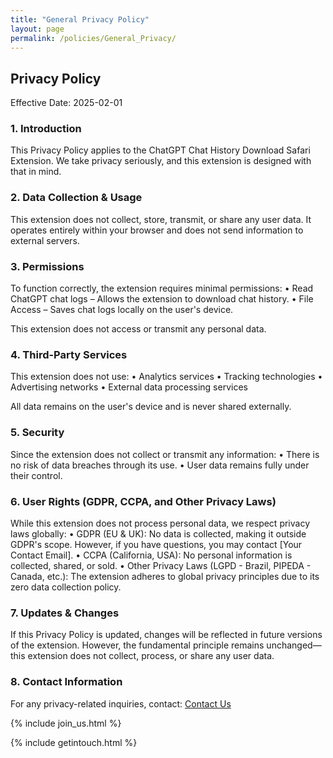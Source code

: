 ```yaml
---
title: "General Privacy Policy"
layout: page
permalink: /policies/General_Privacy/
---
```


## Privacy Policy

Effective Date: 2025-02-01

### 1. Introduction

This Privacy Policy applies to the ChatGPT Chat History Download Safari Extension. We take privacy seriously, and this extension is designed with that in mind.

### 2. Data Collection & Usage

This extension does not collect, store, transmit, or share any user data. It operates entirely within your browser and does not send information to external servers.

### 3. Permissions

To function correctly, the extension requires minimal permissions:
	•	Read ChatGPT chat logs – Allows the extension to download chat history.
	•	File Access – Saves chat logs locally on the user's device.

This extension does not access or transmit any personal data.

### 4. Third-Party Services

This extension does not use:
	•	Analytics services
	•	Tracking technologies
	•	Advertising networks
	•	External data processing services

All data remains on the user's device and is never shared externally.

### 5. Security

Since the extension does not collect or transmit any information:
	•	There is no risk of data breaches through its use.
	•	User data remains fully under their control.

### 6. User Rights (GDPR, CCPA, and Other Privacy Laws)

While this extension does not process personal data, we respect privacy laws globally:
	•	GDPR (EU & UK): No data is collected, making it outside GDPR's scope. However, if you have questions, you may contact [Your Contact Email].
	•	CCPA (California, USA): No personal information is collected, shared, or sold.
	•	Other Privacy Laws (LGPD - Brazil, PIPEDA - Canada, etc.): The extension adheres to global privacy principles due to its zero data collection policy.

### 7. Updates & Changes

If this Privacy Policy is updated, changes will be reflected in future versions of the extension. However, the fundamental principle remains unchanged—this extension does not collect, process, or share any user data.

### 8. Contact Information

For any privacy-related inquiries, contact:
[Contact Us](/contact/)


{% include join_us.html %}

{% include getintouch.html %}